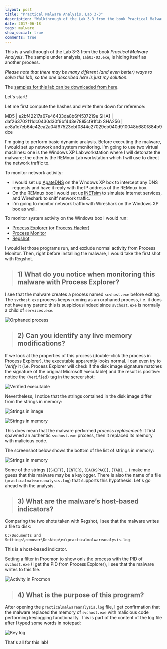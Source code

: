 ```yaml
---
layout: post
title: "Practical Malware Analysis, Lab 3-3"
description: "Walkthrough of the Lab 3-3 from the book Practical Malware Analysis"
date: 2017-06-18
tags: malware
show_social: true
comments: true
---
```


This is a walkthrough of the Lab 3-3 from the book _Practical Malware Analysis_. The sample under analysis, `Lab03-03.exe`, is hiding itself as another process.

<!--more-->

_Please note that there may be many different (and even better) ways to solve this lab, so the one described here is just my solution._

The [samples for this lab can be downloaded from here](https://github.com/iosonogio/PracticalMalwareAnalysis-Labs).

Let's start!

Let me first compute the hashes and write them down for reference:

MD5 | e2bf42217a67e46433da8b6f4507219e
SHA1 | daf263702f11dc0430d30f9bf443e7885cf91fcb
SHA256 | ae8a1c7eb64c42ea2a04f97523ebf0844c27029eb040d910048b680f884b9dce

I'm going to perform basic dynamic analysis. Before executing the malware, I would set up network and system monitoring. I'm going to use two virtual machines: one is the Windows XP Lab workstation where I will detonate the malware; the other is the REMnux Lab workstation which I will use to direct the network traffic to.

To monitor network activity:

* I would set up [ApateDNS](https://www.fireeye.com/services/freeware/apatedns.html) on the Windows XP box to intercept any DNS requests and have it reply with the IP address of the REMnux box.
* On the REMnux box I would set up [INETsim](http://www.inetsim.org/) to simulate Internet services, and Wireshark to sniff network traffic.
* I'm going to monitor network traffic with Wireshark on the Windows XP box as well.

To monitor system activity on the Windows box I would run:

* [Process Explorer](https://docs.microsoft.com/en-us/sysinternals/downloads/process-explorer) (or [Process Hacker](http://processhacker.sourceforge.net))
* [Process Monitor](https://docs.microsoft.com/en-us/sysinternals/downloads/procmon)
* [Regshot](https://sourceforge.net/projects/regshot)

I would let those programs run, and exclude normal activity from Process Monitor. Then, right before installing the malware, I would take the first shot with Regshot.

> ## 1) What do you notice when monitoring this malware with Process Explorer?

I see that the malware creates a process named `scvhost.exe` before exiting. The `svchost.exe` process keeps running as an orphaned process, i.e. it does not have any parent: this is suspicious indeed since `svchost.exe` is normally a child of `services.exe`.

![Orphaned process](/media/pma/lab-03-03/svchost_process_processexplorer.png)

> ## 2) Can you identify any live memory modifications?

If we look at the properties of this process (double-click the process in Process Explorer), the executable apparently looks normal. I can even try to _Verify_ it (i.e. Process Explorer will check if the disk image signature matches the signature of the original Microsoft executable) and the result is positive: notice the `(Verified)` tag in the screenshot:

![Verified executable](/media/pma/lab-03-03/svchost_verify.png)

Nevertheless, I notice that the strings contained in the disk image differ from the strings in memory:

![Strings in image](/media/pma/lab-03-03/svchost_strings_image.png)

![Strings in memory](/media/pma/lab-03-03/svchost_strings_memory.png)

This does mean that the malware performed _process replacement_: it first spawned an authentic `svchost.exe` process, then it replaced its memory with malicious code.

The screenshot below shows the bottom of the list of strings in memory:

![Strings in memory](/media/pma/lab-03-03/svchost_strings_memory_bottom.png)

Some of the strings (`[SHIFT]`, `[ENTER]`, `[BACKSPACE]`, `[TAB]`, ...) make me guess that this malware may be a keylogger. There is also the name of a file (`practicalmalwareanalysis.log`) that supports this hypothesis. Let's go ahead with the analysis.

> ## 3) What are the malware’s host-based indicators?

Comparing the two shots taken with Regshot, I see that the malware writes a file to disk:

`C:\Documents and Settings\remuser\Desktop\ex\practicalmalwareanalysis.log`

This is a host-based indicator.

Setting a filter in Procmon to show only the process with the PID of `svchost.exe` (I get the PID from Process Explorer), I see that the malware writes to this file.

![Activity in Procmon](/media/pma/lab-03-03/writefile_procmon.png)

> ## 4) What is the purpose of this program?

After opening the `practicalmalwareanalysis.log` file, I get confirmation that the malware replaced the memory of `svchost.exe` with malicious code performing keylogging functionality. This is part of the content of the log file after I typed some words in notepad:

![Key log](/media/pma/lab-03-03/keylogged.png)

That's all for this lab!
